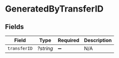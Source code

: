 # GeneratedByTransferID


## Fields

| Field              | Type               | Required           | Description        |
| ------------------ | ------------------ | ------------------ | ------------------ |
| `transferID`       | *?string*          | :heavy_minus_sign: | N/A                |
